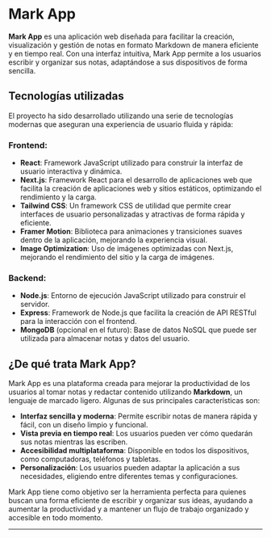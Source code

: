 # Mark App

**Mark App** es una aplicación web diseñada para facilitar la creación, visualización y gestión de notas en formato Markdown de manera eficiente y en tiempo real. Con una interfaz intuitiva, Mark App permite a los usuarios escribir y organizar sus notas, adaptándose a sus dispositivos de forma sencilla.

## Tecnologías utilizadas

El proyecto ha sido desarrollado utilizando una serie de tecnologías modernas que aseguran una experiencia de usuario fluida y rápida:

### **Frontend:**
- **React**: Framework JavaScript utilizado para construir la interfaz de usuario interactiva y dinámica.
- **Next.js**: Framework React para el desarrollo de aplicaciones web que facilita la creación de aplicaciones web y sitios estáticos, optimizando el rendimiento y la carga.
- **Tailwind CSS**: Un framework CSS de utilidad que permite crear interfaces de usuario personalizadas y atractivas de forma rápida y eficiente.
- **Framer Motion**: Biblioteca para animaciones y transiciones suaves dentro de la aplicación, mejorando la experiencia visual.
- **Image Optimization**: Uso de imágenes optimizadas con Next.js, mejorando el rendimiento del sitio y la carga de imágenes.

### **Backend:**
- **Node.js**: Entorno de ejecución JavaScript utilizado para construir el servidor.
- **Express**: Framework de Node.js que facilita la creación de API RESTful para la interacción con el frontend.
- **MongoDB** (opcional en el futuro): Base de datos NoSQL que puede ser utilizada para almacenar notas y datos del usuario.
  
## ¿De qué trata Mark App?

Mark App es una plataforma creada para mejorar la productividad de los usuarios al tomar notas y redactar contenido utilizando **Markdown**, un lenguaje de marcado ligero. Algunas de sus principales características son:

- **Interfaz sencilla y moderna**: Permite escribir notas de manera rápida y fácil, con un diseño limpio y funcional.
- **Vista previa en tiempo real**: Los usuarios pueden ver cómo quedarán sus notas mientras las escriben.
- **Accesibilidad multiplataforma**: Disponible en todos los dispositivos, como computadoras, teléfonos y tabletas.
- **Personalización**: Los usuarios pueden adaptar la aplicación a sus necesidades, eligiendo entre diferentes temas y configuraciones.
  
Mark App tiene como objetivo ser la herramienta perfecta para quienes buscan una forma eficiente de escribir y organizar sus ideas, ayudando a aumentar la productividad y a mantener un flujo de trabajo organizado y accesible en todo momento.

---
